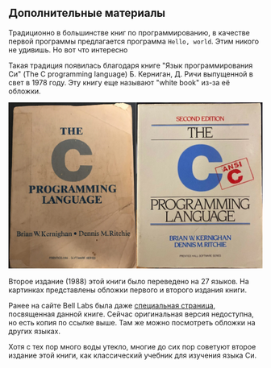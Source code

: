 ## Дополнительные материалы

Традиционно в большинстве книг по программированию, в качестве первой программы предлагается программа `Hello, world`. Этим никого не удивишь. Но вот что интересно 

Такая традиция появилась благодаря книге "Язык программирования Си" (The C programming language) Б. Керниган, Д. Ричи выпущенной в свет в 1978 году. Эту книгу еще называют "white book" из-за её обложки.

![Обложки первых двух изданий книги The C programming language](./white_book.png "Рис.6 Обложки первых двух изданий книги The C programming language")

Второе издание (1988) этой книги было переведено на 27 языков. На картинках представлены обложки первого и второго издания книги. 

Ранее на сайте Bell Labs была даже [специальная страница](https://s3-us-west-2.amazonaws.com/belllabs-microsite-dritchie/cbook/index.html), посвященная данной книге. Сейчас оригинальная версия недоступна, но есть копия по ссылке выше. Там же можно посмотреть обложки на других языках.

Хотя с тех пор много воды утекло, многие до сих пор советуют второе издание этой книги, как классический учебник для изучения языка Си.